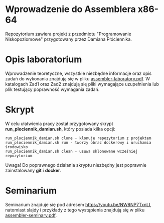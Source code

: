 # Wprowadzenie do Assemblera x86-64
Repozytorium zawiera projekt z przedmiotu "Programowanie Niskopoziomowe" przygotowany przez Damiana Płóciennika.

# Opis laboratorium
Wprowadzenie teoretyczne, wszystkie niezbędne informacje oraz opis zadań do wykonania znajdują się w pliku [assembler-laboratory.pdf](assembler-laboratory.pdf). W katalogach Zad1 oraz Zad2 znajdują się pliki wymagające uzupełnienia lub plik testujący poprawność wymagania zadań.

# Skrypt
W celu ułatwienia pracy został przygotowany skrypt **run_plociennik_damian.sh**, który posiada kilka opcji:
```
run_plociennik_damian.sh clone - klonuje repozytorium z projektem
run_plociennik_damian.sh run - tworzy obraz dockerowy i uruchamia środowisko
run_plociennik_damian.sh clean - usuwa sklonowane wcześniej repozytorium
```
Uwaga! Do poprawnego działania skryptu niezbędny jest poprawnie zainstalowany **git** i **docker**.
# Seminarium
Seminarium znajduje się pod adresem https://youtu.be/NW8NP7TxnLI, natomiast slajdy i przykłady z tego wystąpienia znajdują się w pliku [assembler-seminary.pdf](assembler-seminary.pdf).
